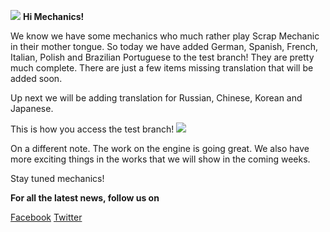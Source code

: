 ![](http://i.imgur.com/G2HDuuP.png)
**Hi Mechanics!**


We know we have some mechanics who much rather play 
Scrap Mechanic in their mother tongue. So today we have added 
German, Spanish, French, Italian, Polish and Brazilian Portuguese to the test branch! 
They are pretty much complete. There are just a few items missing translation that will be added soon. 

Up next we will be adding translation for 
Russian, Chinese, Korean and Japanese.

This is how you access the test branch!
![](http://i.imgur.com/3RWu68O.png)


On a different note. 
The work on the engine is going great. 
We also have more exciting things in the works that we will show in the coming weeks. 

Stay tuned mechanics!

**For all the latest news, follow us on** 

[Facebook](https://www.facebook.com/scrapmechanic/)
[Twitter](https://twitter.com/ScrapMechanic)

